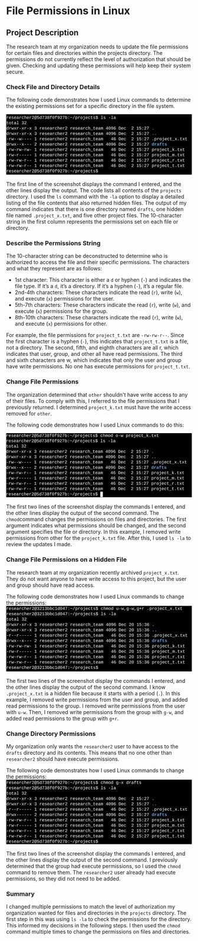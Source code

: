 # File Permissions in Linux

## Project Description

The research team at my organization needs to update the file permissions for certain files and directories within the projects directory. The permissions do not currently reflect the level of authorization that should be given. Checking and updating these permissions will help keep their system secure.

### Check File and Directory Details

The following code demonstrates how I used Linux commands to determine the existing permissions set for a specific directory in the file system.

![alt text](image.png)

The first line of the screenshot displays the command I entered, and the other lines display the output. The code lists all contents of the `projects` directory. I used the `ls` command with the `-la` option to display a detailed listing of the file contents that also returned hidden files.
The output of my command indicates that there is one directory named `drafts`, one hidden file named `.project_x.txt`, and five other project files. The 10-character string in the first column represents the permissions set on each file or directory.

### Describe the Permissions String

The 10-character string can be deconstructed to determine who is authorized to access the file and their specific permissions. The characters and what they represent are as follows:

- 1st character: This character is either a `d` or hyphen (`-`) and indicates the file type. If it’s a `d`, it’s a directory. If it’s a hyphen (`-`), it’s a regular file.
- 2nd-4th characters: These characters indicate the read (`r`), write (`w`), and execute (`x`) permissions for the user.
- 5th-7th characters: These characters indicate the read (`r`), write (`w`), and execute (`x`) permissions for the group.
- 8th-10th characters: These characters indicate the read (`r`), write (`w`), and execute (`x`) permissions for other.

For example, the file permissions for `project_t.txt` are `-rw-rw-r--`. Since the first character is a hyphen (`-`), this indicates that `project_t.txt` is a file, not a directory. The second, fifth, and eighth characters are all r, which indicates that user, group, and other all have read permissions. The third and sixth characters are w, which indicates that only the user and group have write permissions. No one has execute permissions for `project_t.txt`.

### Change File Permissions

The organization determined that `other` shouldn't have write access to any of their files. To comply with this, I referred to the file permissions that I previously returned. I determined `project_k.txt` must have the write access removed for `other`.

The following code demonstrates how I used Linux commands to do this:

![alt text](image-1.png)

The first two lines of the screenshot display the commands I entered, and the other lines display the output of the second command. The `chmod`command changes the permissions on files and directories. The first argument indicates what permissions should be changed, and the second argument specifies the file or directory. In this example, I removed write permissions from other for the `project_k.txt` file. After this, I used `ls -la` to review the updates I made.

### Change File Permissions on a Hidden File

The research team at my organization recently archived `project_x.txt`. They do not want anyone to have write access to this project, but the user and group should have read access.

The following code demonstrates how I used Linux commands to change the permissions:
![alt text](image-2.png)

The first two lines of the screenshot display the commands I entered, and the other lines display the output of the second command. I know `.project_x.txt` is a hidden file because it starts with a period (`.`). In this example, I removed write permissions from the user and group, and added read permissions to the group. I removed write permissions from the user with `u-w`. Then, I removed write permissions from the group with `g-w`, and added read permissions to the group with `g+r`.

### Change Directory Permissions

My organization only wants the `researcher2` user to have access to the `drafts` directory and its contents. This means that no one other than `researcher2` should have execute permissions.

The following code demonstrates how I used Linux commands to change the permissions:
![alt text](image-3.png)

The first two lines of the screenshot display the commands I entered, and the other lines display the output of the second command. I previously determined that the group had execute permissions, so I used the `chmod` command to remove them. The `researcher2` user already had execute permissions, so they did not need to be added.


### Summary

I changed multiple permissions to match the level of authorization my organization wanted for files and directories in the `projects` directory. The first step in this was using `ls -la` to check the permissions for the directory. This informed my decisions in the following steps. I then used the `chmod` command multiple times to change the permissions on files and directories.

